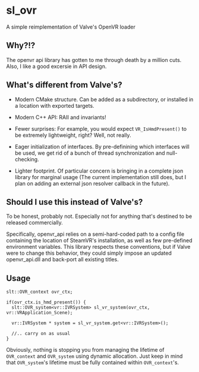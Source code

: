 # sl_ovr

A simple reimplementation of Valve's OpenVR loader

## Why?!?

The openvr api library has gotten to me through death by a million cuts. Also, 
I like a good excersie in API design.

## What's different from Valve's?

- Modern CMake structure. Can be added as a subdirectory, or installed in a 
location with exported targets.

- Modern C++ API: RAII and invariants!

- Fewer surprises: For example, you would expect `VR_IsHmdPresent()` to be
extremely lightweight, right? Well, not really. 

- Eager initialization of interfaces. By pre-definining which interfaces will be
used, we get rid of a bunch of thread synchronization and null-checking.

- Lighter footprint. Of particular concern is bringing in a complete json 
library for marginal usage (The current implementation still does, but I plan on 
adding an external json resolver callback in the future).

## Should I use this instead of Valve's?

To be honest, probably not. Especially not for anything that's destined to be 
released commercially.

Specifically, openvr_api relies on a semi-hard-coded path to a config file
containing the location of SteamVR's installation, as well as few pre-defined 
environment variables. This library respects these conventions, but if Valve 
were to change this behavior, they could simply impose an updated  openvr_api.dll 
and back-port all existing titles.

## Usage

```
slt::OVR_context ovr_ctx;

if(ovr_ctx.is_hmd_present()) {
  slt::OVR_system<vr::IVRSystem> sl_vr_system(ovr_ctx, vr::VRApplication_Scene);

  vr::IVRSystem * system = sl_vr_system.get<vr::IVRSystem>();

  //.. carry on as usual
}
```

Obviously, nothing is stopping you from managing the lifetime of `OVR_context` and
`OVR_system` using dynamic allocation. Just keep in mind that `OVR_system`'s 
lifetime must be fully contained within `OVR_context`'s.
